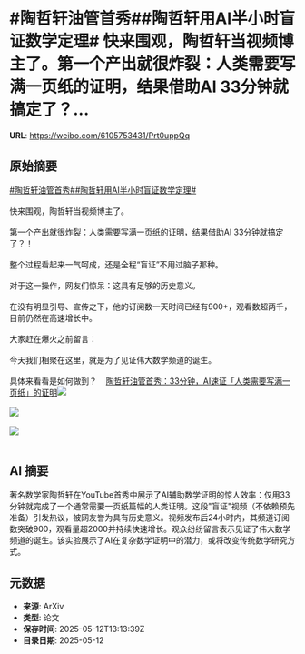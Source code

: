 # #陶哲轩油管首秀##陶哲轩用AI半小时盲证数学定理# 快来围观，陶哲轩当视频博主了。第一个产出就很炸裂：人类需要写满一页纸的证明，结果借助AI 33分钟就搞定了？...

**URL**: https://weibo.com/6105753431/Prt0uppQq

## 原始摘要

<a href="https://m.weibo.cn/search?containerid=231522type%3D1%26t%3D10%26q%3D%23%E9%99%B6%E5%93%B2%E8%BD%A9%E6%B2%B9%E7%AE%A1%E9%A6%96%E7%A7%80%23&amp;extparam=%23%E9%99%B6%E5%93%B2%E8%BD%A9%E6%B2%B9%E7%AE%A1%E9%A6%96%E7%A7%80%23" data-hide=""><span class="surl-text">#陶哲轩油管首秀#</span></a><a href="https://m.weibo.cn/search?containerid=231522type%3D1%26t%3D10%26q%3D%23%E9%99%B6%E5%93%B2%E8%BD%A9%E7%94%A8AI%E5%8D%8A%E5%B0%8F%E6%97%B6%E7%9B%B2%E8%AF%81%E6%95%B0%E5%AD%A6%E5%AE%9A%E7%90%86%23&amp;extparam=%23%E9%99%B6%E5%93%B2%E8%BD%A9%E7%94%A8AI%E5%8D%8A%E5%B0%8F%E6%97%B6%E7%9B%B2%E8%AF%81%E6%95%B0%E5%AD%A6%E5%AE%9A%E7%90%86%23" data-hide=""><span class="surl-text">#陶哲轩用AI半小时盲证数学定理#</span></a> <br><br>快来围观，陶哲轩当视频博主了。<br><br>第一个产出就很炸裂：人类需要写满一页纸的证明，结果借助AI 33分钟就搞定了？！<br><br>整个过程看起来一气呵成，还是全程“盲证”不用过脑子那种。<br><br>对于这一操作，网友们惊呆：这具有足够的历史意义。<br><br>在没有明显引导、宣传之下，他的订阅数一天时间已经有900+，观看数超两千，目前仍然在高速增长中。<br><br>大家赶在爆火之前留言：<br><br>今天我们相聚在这里，就是为了见证伟大数学频道的诞生。<br><br>具体来看看是如何做到？<a href="https://weibo.cn/sinaurl?u=https%3A%2F%2Fmp.weixin.qq.com%2Fs%2FUN2_Tvh1ZboidpUtRGkjIw" data-hide=""><span class="url-icon"><img style="width: 1rem;height: 1rem" src="https://h5.sinaimg.cn/upload/2015/09/25/3/timeline_card_small_web_default.png" referrerpolicy="no-referrer"></span><span class="surl-text">陶哲轩油管首秀：33分钟，AI速证「人类需要写满一页纸」的证明</span></a><img style="" src="https://tvax2.sinaimg.cn/large/006Fd7o3ly1i1cmem3x03j31660qmqfd.jpg" referrerpolicy="no-referrer"><br><br><img style="" src="https://tvax3.sinaimg.cn/large/006Fd7o3ly1i1cmeqyxavj312s0pok2x.jpg" referrerpolicy="no-referrer"><br><br><img style="" src="https://tvax4.sinaimg.cn/large/006Fd7o3ly1i1cmeu49olj30sk0ben12.jpg" referrerpolicy="no-referrer"><br><br>

## AI 摘要

著名数学家陶哲轩在YouTube首秀中展示了AI辅助数学证明的惊人效率：仅用33分钟就完成了一个通常需要一页纸篇幅的人类证明。这段"盲证"视频（不依赖预先准备）引发热议，被网友誉为具有历史意义。视频发布后24小时内，其频道订阅数突破900，观看量超2000并持续快速增长。观众纷纷留言表示见证了伟大数学频道的诞生。该实验展示了AI在复杂数学证明中的潜力，或将改变传统数学研究方式。

## 元数据

- **来源**: ArXiv
- **类型**: 论文
- **保存时间**: 2025-05-12T13:13:39Z
- **目录日期**: 2025-05-12
